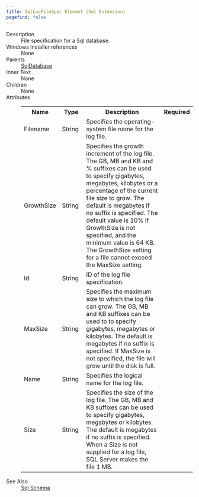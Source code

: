 ```yaml
---
title: SqlLogFileSpec Element (Sql Extension)
pagefind: false
---
```

<dl>
  <dt>Description</dt>
  <dd>File specification for a Sql database.</dd>
  <dt>Windows Installer references</dt>
  <dd>None</dd>
  <dt>Parents</dt>
  <dd>
    <a href="../../sql/sqldatabase" class="extension">SqlDatabase</a>
  </dd>
  <dt>Inner Text</dt>
  <dd>None</dd>
  <dt>Children</dt>
  <dd>None</dd>
  <dt>Attributes</dt>
  <dd>
    <table cellspacing="0" cellpadding="0" class="schema">
      <tr>
        <th width="15%">Name</th>
        <th width="15%">Type</th>
        <th width="65%">Description</th>
        <th width="15%">Required</th>
      </tr>
      <tr>
        <td>Filename</td>
        <td>String</td>
        <td>Specifies the operating-system file name for the log file.</td>
        <td>&nbsp;</td>
      </tr>
      <tr>
        <td>GrowthSize</td>
        <td>String</td>
        <td>                         Specifies the growth increment of the log file. The GB, MB and KB and % suffixes can be used to                          specify gigabytes, megabytes, kilobytes or a percentage of the current file size to grow. The default is                          megabytes if no suffix is specified. The default value is 10% if GrowthSize is not specified, and the                          minimum value is 64 KB. The GrowthSize setting for a file cannot exceed the MaxSize setting.                     </td>
        <td>&nbsp;</td>
      </tr>
      <tr>
        <td>Id</td>
        <td>String</td>
        <td>ID of the log file specification.</td>
        <td>&nbsp;</td>
      </tr>
      <tr>
        <td>MaxSize</td>
        <td>String</td>
        <td>                         Specifies the maximum size to which the log file can grow. The GB, MB and KB suffixes can be used to                          to specify gigabytes, megabytes or kilobytes. The default is megabytes if no suffix is specified. If                          MaxSize is not specified, the file will grow until the disk is full.                     </td>
        <td>&nbsp;</td>
      </tr>
      <tr>
        <td>Name</td>
        <td>String</td>
        <td>Specifies the logical name for the log file.</td>
        <td>&nbsp;</td>
      </tr>
      <tr>
        <td>Size</td>
        <td>String</td>
        <td>                         Specifies the size of the log file. The GB, MB and KB suffixes can be used to specify gigabytes,                          megabytes or kilobytes. The default is megabytes if no suffix is specified. When a Size is not                          supplied for a log file, SQL Server makes the file 1 MB.                     </td>
        <td>&nbsp;</td>
      </tr>
    </table>
  </dd>
  <dt>See Also</dt>
  <dd>
    <a href="../">Sql Schema</a>
  </dd>
</dl>
